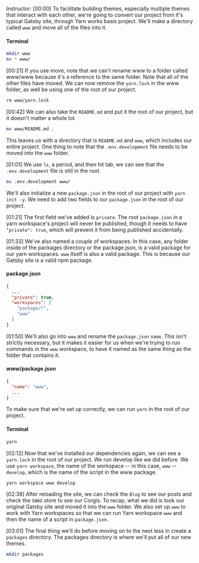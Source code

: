 Instructor: [00:00] To facilitate building themes, especially multiple themes that interact with each other, we're going to convert our project from it's typical Gatsby site, through Yarn works basis project. We'll make a directory called `www` and move all of the files into it.

#### Terminal
```bash
mkdir www
mv * www/
```

[00:21] If you use move, note that we can't rename www to a folder called www/www because it's a reference to the same folder. Note that all of the other files have moved. We can now remove the `yarn.lock` in the www folder, as well be using one of the root of our project.

```bash
rm www/yarn.lock
```

[00:42] We can also take the `README.md` and put it the root of our project, but it doesn't matter a whole lot. 

```bash
mv www/README.md .
```

This leaves us with a directory that is `README.md` and `www`, which includes our entire project. One thing to note that the `.env.development` file needs to be moved into the `www` folder.

[01:01] We use `ls`, a period, and then hit tab, we can see that the `.env.development` file is still in the root. 

```bash
mv .env.development www/
```

We'll also initialize a new `package.json` in the root of our project with `yarn init -y`. We need to add two fields to our `package.json` in the root of our project.

[01:21] The first field we've added is `private`. The root `package.json` in a yarn workspace's project will never be published, though it needs to have `"private": true`, which will prevent it from being published accidentally.

[01:33] We've also named a couple of workspaces. In this case, any folder inside of the packages directory or the package.json, is a valid package for our yarn workspaces. `www` itself is also a valid package. This is because our Gatsby site is a valid npm package.

#### package.json
```json
{
  ...
  "private": true,
  "workspaces": [
    "package/*",
    "www"
  ]
}
```

[01:50] We'll also go into `www` and rename the `package.json` `name`. This isn't strictly necessary, but it makes it easier for us when we're trying to run commands in the `www` workspace, to have it named as the same thing as the folder that contains it. 

#### www/package.json
```json
{
  "name": "www",
  ...
}
```

To make sure that we're set up correctly, we can run `yarn` in the root of our project.

#### Terminal
```bash
yarn
```

[02:12] Now that we've installed our dependencies again, we can see a `yarn.lock` in the root of our project. We run develop like we did before. We use `yarn workspace`, the name of the workspace -- in this case, `www` -- `develop`, which is the name of the script in the www package.

```bash
yarn workspace www develop
```

[02:38] After reloading the site, we can check the `Blog` to see our posts and check the `SWAG` store to see our Corgis. To recap, what we did is took our original Gatsby site and moved it into the `www` folder. We also set up `www` to work with Yarn workspaces so that we can run Yarn workspace `www` and then the name of a script in `package.json`.

[03:01] The final thing we'll do before moving on to the next less in create a `packages` directory. The packages directory is where we'll put all of our new themes.

```bash
mkdir packages
```
